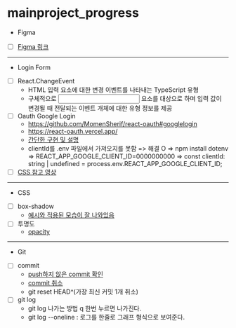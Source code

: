 # mainproject_progress

- Figma
 - [ ] [Figma 링크](https://www.figma.com/file/Hals1rmN2TKl0AMwazbSSc/SEB_%EB%A9%94%EC%9D%B8%ED%94%8C%EC%A0%9D?type=design&node-id=0-1&mode=design&t=L3CFX8joEtamLaRg-0)

---
- Login Form
 - [ ] React.ChangeEvent<HTMLInputElement>
   - HTML 입력 요소에 대한 변경 이벤트를 나타내는 TypeScript 유형
   - 구체적으로 <input> 요소를 대상으로 하며 입력 값이 변경될 때 전달되는 이벤트 개체에 대한 유형 정보를 제공
 - [ ] Oauth Google Login
   - https://github.com/MomenSherif/react-oauth#googlelogin
   - https://react-oauth.vercel.app/
   - [간단한 구현 및 설명](https://stack94.tistory.com/entry/React-%EA%B5%AC%EA%B8%80-%EB%A1%9C%EA%B7%B8%EC%9D%B8Google-Login-%EB%A6%AC%EC%95%A1%ED%8A%B8React%EC%97%90%EC%84%9C-%EA%B5%AC%ED%98%84%ED%95%B4%EB%B3%B4%EC%9E%90)
   - clientId를 .env 파일에서 가져오지를 못함 => 해결 O => npm install dotenv => REACT_APP_GOOGLE_CLIENT_ID=0000000000 => const clientId: string | undefined = process.env.REACT_APP_GOOGLE_CLIENT_ID;
 - [ ] [CSS 참고 영상](https://www.youtube.com/watch?v=dWfpp-0riYA) 
---
 - CSS
  - [ ] box-shadow
    - [예시와 적용된 모습이 잘 나와있음](https://blog.logrocket.com/three-ways-style-css-box-shadow-effects/)
  - [ ] 투명도
    - [opacity](https://codingbroker.tistory.com/58)
---
  - Git
   - [ ] commit
     - [push하지 않은 commit 확인](https://blog.outsider.ne.kr/820)
     - [commit 취소](https://velog.io/@falling_star3/GitHub-git-add-git-commit-git-push-%EC%B7%A8%EC%86%8C%EB%B3%80%EA%B2%BD%EB%8D%AE%EC%96%B4%EC%93%B0%EA%B8%B0)
     - git reset HEAD^(가장 최신 커밋 1개 취소)
   - [ ] git log
     - git log 나가는 방법 q 한번 누르면 나가진다.
     - git log --oneline : 로그를 한줄로 그래프 형식으로 보여준다.
